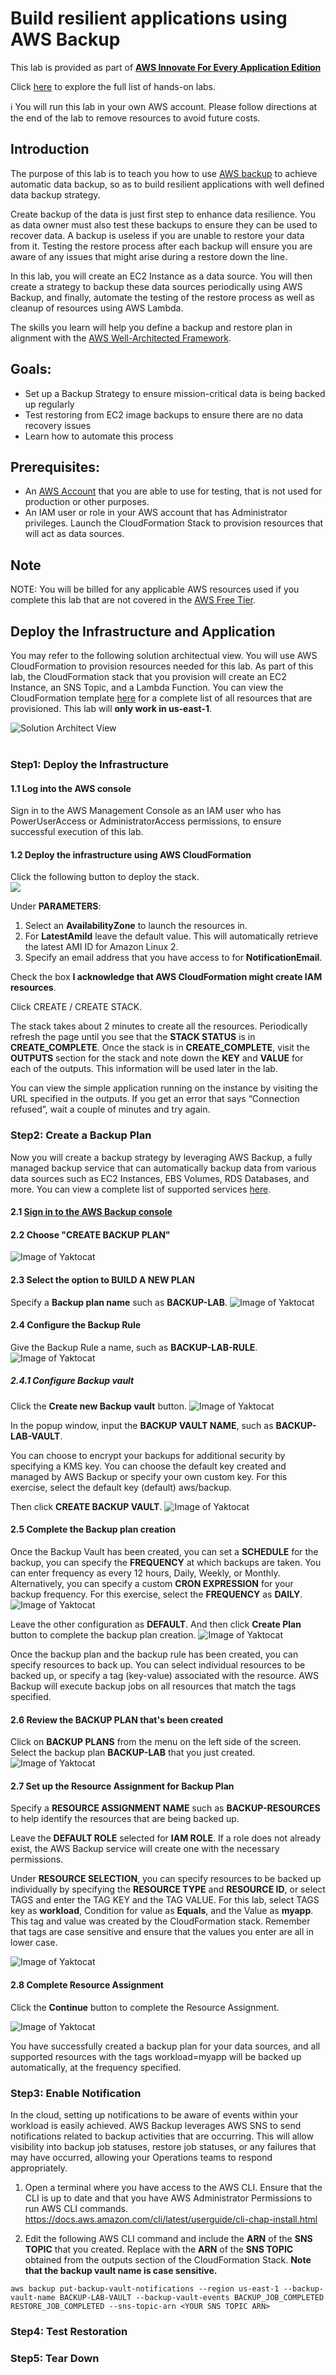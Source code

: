 # **Build resilient applications using AWS Backup**

This lab is provided as part of **[AWS Innovate For Every Application Edition](https://aws.amazon.com/events/aws-innovate/apj/for-every-app/)**

Click [here](https://github.com/phonghuule/aws-innovate-fea-2022) to explore the full list of hands-on labs.

ℹ️ You will run this lab in your own AWS account. Please follow directions at the end of the lab to remove resources to avoid future costs.

## Introduction
The purpose of this lab is to teach you how to use [AWS backup](https://aws.amazon.com/backup/) to achieve automatic data backup, so as to build resilient applications with well defined data backup strategy.

Create backup of the data is just first step to enhance data resilience. You as data owner must also test these backups to ensure they can be used to recover data. A backup is useless if you are unable to restore your data from it. Testing the restore process after each backup will ensure you are aware of any issues that might arise during a restore down the line.

In this lab, you will create an EC2 Instance as a data source. You will then create a strategy to backup these data sources periodically using AWS Backup, and finally, automate the testing of the restore process as well as cleanup of resources using AWS Lambda.

The skills you learn will help you define a backup and restore plan in alignment with the [AWS Well-Architected Framework](https://aws.amazon.com/architecture/well-architected/?wa-lens-whitepapers.sort-by=item.additionalFields.sortDate&wa-lens-whitepapers.sort-order=desc&wa-guidance-whitepapers.sort-by=item.additionalFields.sortDate&wa-guidance-whitepapers.sort-order=desc).

## Goals:
* Set up a Backup Strategy to ensure mission-critical data is being backed up regularly
* Test restoring from EC2 image backups to ensure there are no data recovery issues
* Learn how to automate this process

## Prerequisites:
* An [AWS Account](https://portal.aws.amazon.com/gp/aws/developer/registration/index.html) that you are able to use for testing, that is not used for production or other purposes.
* An IAM user or role in your AWS account that has Administrator privileges. Launch the CloudFormation Stack to provision resources that will act as data sources.

## Note
NOTE: You will be billed for any applicable AWS resources used if you complete this lab that are not covered in the [AWS Free Tier](https://aws.amazon.com/free/).

## Deploy the Infrastructure and Application
You may refer to the following solution architectual view. You will use AWS CloudFormation to provision resources needed for this lab. As part of this lab, the CloudFormation stack that you provision will create an EC2 Instance, an SNS Topic, and a Lambda Function. You can view the CloudFormation template [here](https://github.com/JerryChenZeyun/Build-resilient-applications-using-AWS-Backup/blob/main/aws-backup-lab.yaml) for a complete list of all resources that are provisioned. This lab will **only work in us-east-1**.

![Solution Architect View](/images/solution-topo.png)
<br /><br />

### Step1: Deploy the Infrastructure
#### 1.1 Log into the AWS console
Sign in to the AWS Management Console as an IAM user who has PowerUserAccess or AdministratorAccess permissions, to ensure successful execution of this lab.

#### 1.2 Deploy the infrastructure using AWS CloudFormation
Click the following button to deploy the stack. [\
![](https://d2908q01vomqb2.cloudfront.net/f1f836cb4ea6efb2a0b1b99f41ad8b103eff4b59/2019/10/30/LaunchCFN.png)](https://console.aws.amazon.com/cloudformation/home?region=us-east-1#/stacks/create/review?stackName=WA-Backup-Lab&templateURL=https://aws-innovate-2022-aws-backup-lab.s3.ap-southeast-2.amazonaws.com/aws-backup-lab.yaml)

Under **PARAMETERS**:

1. Select an **AvailabilityZone** to launch the resources in.
2. For **LatestAmiId** leave the default value. This will automatically retrieve the latest AMI ID for Amazon Linux 2.
3. Specify an email address that you have access to for **NotificationEmail**.

Check the box **I acknowledge that AWS CloudFormation might create IAM resources**.

Click CREATE / CREATE STACK.

The stack takes about 2 minutes to create all the resources. Periodically refresh the page until you see that the **STACK STATUS** is in **CREATE_COMPLETE**. Once the stack is in **CREATE_COMPLETE**, visit the **OUTPUTS** section for the stack and note down the **KEY** and **VALUE** for each of the outputs. This information will be used later in the lab.

You can view the simple application running on the instance by visiting the URL specified in the outputs. If you get an error that says “Connection refused”, wait a couple of minutes and try again.

### Step2: Create a Backup Plan
Now you will create a backup strategy by leveraging AWS Backup, a fully managed backup service that can automatically backup data from various data sources such as EC2 Instances, EBS Volumes, RDS Databases, and more. You can view a complete list of supported services [here](https://docs.aws.amazon.com/aws-backup/latest/devguide/whatisbackup.html#supported-resources).

#### 2.1 [Sign in to the AWS Backup console](https://us-east-1.console.aws.amazon.com/backup/home?region=us-east-1#backupplan)

#### 2.2 Choose "CREATE BACKUP PLAN"
![Image of Yaktocat](https://github.com/JerryChenZeyun/Build-resilient-applications-using-AWS-Backup/blob/main/images/create_backup_plan.png)

#### 2.3 Select the option to BUILD A NEW PLAN
Specify a **Backup plan name** such as **BACKUP-LAB**.
![Image of Yaktocat](https://github.com/JerryChenZeyun/Build-resilient-applications-using-AWS-Backup/blob/main/images/build-a-new-plan.png)

#### 2.4 Configure the Backup Rule
Give the Backup Rule a name, such as **BACKUP-LAB-RULE**.
![Image of Yaktocat](https://github.com/JerryChenZeyun/Build-resilient-applications-using-AWS-Backup/blob/main/images/BACKUP-RULE-CREATION.png)

##### 2.4.1 Configure Backup vault
Click the **Create new Backup vault** button. 
![Image of Yaktocat](https://github.com/JerryChenZeyun/Build-resilient-applications-using-AWS-Backup/blob/main/images/click-create-backup-vault.png)

In the popup window, input the **BACKUP VAULT NAME**, such as **BACKUP-LAB-VAULT**.


You can choose to encrypt your backups for additional security by specifying a KMS key. You can choose the default key created and managed by AWS Backup or specify your own custom key. For this exercise, select the default key (default) aws/backup.


Then click **CREATE BACKUP VAULT**.
![Image of Yaktocat](https://github.com/JerryChenZeyun/Build-resilient-applications-using-AWS-Backup/blob/main/images/create-backup-vault-popup.png)

#### 2.5 Complete the Backup plan creation
Once the Backup Vault has been created, you can set a **SCHEDULE** for the backup, you can specify the **FREQUENCY** at which backups are taken. You can enter frequency as every 12 hours, Daily, Weekly, or Monthly. Alternatively, you can specify a custom **CRON EXPRESSION** for your backup frequency. For this exercise, select the **FREQUENCY** as **DAILY**.
![Image of Yaktocat](https://github.com/JerryChenZeyun/Build-resilient-applications-using-AWS-Backup/blob/main/images/rest-part-of-backup-plan-creation.png)

Leave the other configuration as **DEFAULT**. And then click **Create Plan** button to complete the backup plan creation.
![Image of Yaktocat](https://github.com/JerryChenZeyun/Build-resilient-applications-using-AWS-Backup/blob/main/images/create-backup-rule-plan.png)

Once the backup plan and the backup rule has been created, you can specify resources to back up. You can select individual resources to be backed up, or specify a tag (key-value) associated with the resource. AWS Backup will execute backup jobs on all resources that match the tags specified.

#### 2.6 Review the BACKUP PLAN that's been created
Click on **BACKUP PLANS** from the menu on the left side of the screen. Select the backup plan **BACKUP-LAB** that you just created.
![Image of Yaktocat](https://github.com/JerryChenZeyun/Build-resilient-applications-using-AWS-Backup/blob/main/images/backup-lab-assign-resource.png)

#### 2.7 Set up the Resource Assignment for Backup Plan
Specify a **RESOURCE ASSIGNMENT NAME** such as **BACKUP-RESOURCES** to help identify the resources that are being backed up.

Leave the **DEFAULT ROLE** selected for **IAM ROLE**. If a role does not already exist, the AWS Backup service will create one with the necessary permissions.

Under **RESOURCE SELECTION**, you can specify resources to be backed up individually by specifying the **RESOURCE TYPE** and **RESOURCE ID**, or select TAGS and enter the TAG KEY and the TAG VALUE. For this lab, select TAGS key as **workload**, Condition for value as **Equals**, and the Value as **myapp**. This tag and value was created by the CloudFormation stack. Remember that tags are case sensitive and ensure that the values you enter are all in lower case.

![Image of Yaktocat](https://github.com/JerryChenZeyun/Build-resilient-applications-using-AWS-Backup/blob/main/images/resource-assignment.png)

#### 2.8 Complete Resource Assignment
Click the **Continue** button to complete the Resource Assignment.

![Image of Yaktocat](https://github.com/JerryChenZeyun/Build-resilient-applications-using-AWS-Backup/blob/main/images/resource-assignment-continue.png)

You have successfully created a backup plan for your data sources, and all supported resources with the tags workload=myapp will be backed up automatically, at the frequency specified.

### Step3: Enable Notification

In the cloud, setting up notifications to be aware of events within your workload is easily achieved. AWS Backup leverages AWS SNS to send notifications related to backup activities that are occurring. This will allow visibility into backup job statuses, restore job statuses, or any failures that may have occurred, allowing your Operations teams to respond appropriately.

1. Open a terminal where you have access to the AWS CLI. Ensure that the CLI is up to date and that you have AWS Administrator Permissions to run AWS CLI commands.
https://docs.aws.amazon.com/cli/latest/userguide/cli-chap-install.html

2. Edit the following AWS CLI command and include the **ARN** of the **SNS TOPIC** that you created. Replace with the **ARN** of the **SNS TOPIC** obtained from the outputs section of the CloudFormation Stack. **Note that the backup vault name is case sensitive.**
```
aws backup put-backup-vault-notifications --region us-east-1 --backup-vault-name BACKUP-LAB-VAULT --backup-vault-events BACKUP_JOB_COMPLETED RESTORE_JOB_COMPLETED --sns-topic-arn <YOUR SNS TOPIC ARN>
```

### Step4: Test Restoration


### Step5: Tear Down









